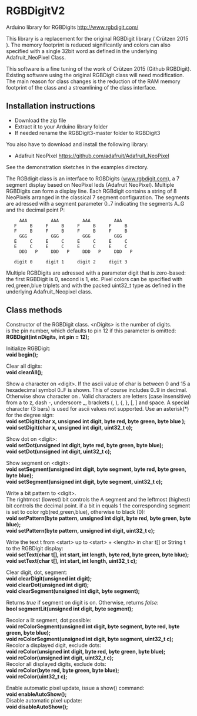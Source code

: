 ﻿# RGBDigitV2
Arduino library for RGBDigits http://www.rgbdigit.com/

This library is a replacement for the original RGBDigit library ( Crützen 2015 ).
The memory footprint is reduced significantly and colors can also specified with
a single 32bit word as defined in the underlying Adafruit_NeoPixel Class.

This software is a fine tuning of the work of Crützen 2015 (Github RGBDigit).
Existing software using the original RGBDigit class will need modification.
The main reason for class changes is the reduction of the RAM memory footprint
of the class and a streamlining of the class interface.


## Installation instructions
* Download the zip file
* Extract it to your Arduino library folder
* If needed rename the RGBDigit3-master folder to RGBDigit3

You also have to download and install the following library:
* Adafruit NeoPixel https://github.com/adafruit/Adafruit_NeoPixel

See the demonstration sketches in the examples directory.

The RGBdigit class is an interface to RGBDigits (www.rgbdigit.com), a 7 segment
display based on NeoPixel leds (Adafruit NeoPixel). Multiple RGBDigits can form
a display line. Each RGBdigit contains a string of 8 NeoPixels arranged in the
classical 7 segment configuration. The segments are adressed with a segment
parameter 0..7 indicating the segments A..G and the decimal point P:

         AAA         AAA         AAA         AAA
       F     B     F     B     F     B     F     B
       F     B     F     B     F     B     F     B
         GGG         GGG         GGG         GGG
       E     C     E     C     E     C     E     C
       E     C     E     C     E     C     E     C
         DDD   P     DDD   P     DDD   P     DDD   P

       digit 0     digit 1     digit 2     digit 3

Multiple RGBDigits are adressed with a parameter digit that is zero-based:
the first RGBDigit is 0, second is 1, etc.
Pixel colors can be specified with red,green,blue triplets and with the packed
uint32_t type as defined in the underlying Adafruit_Neopixel class.


## Class methods
Constructor of the RGBDigit class. \<nDigits\> is the number of digits.  
<pin> is the pin number, which defaults to pin 12 if this parameter is omitted:  
**RGBDigit(int nDigits, int pin = 12);**  

Initialize RGBDigit:    
**void begin();**

Clear all digits:  
**void clearAll();**

Show a character on \<digit\>.
If the ascii value of char is between 0 and 15 a hexadecimal symbol 0..F
is shown. This of course includes 0..9 in decimal. Otherwise show character
on <digit>. Valid characters are letters (case insensitive) from a to z,
dash -, underscore _, brackets  \(, \), \{, \}, \[, \] and space. A special
character (3 bars) is used for ascii values not supported. Use an asterisk(*)
for the degree sign:  
**void setDigit(char x, unsigned int digit,  byte red, byte green, byte blue );**  
**void setDigit(char x, unsigned int digit,  uint32_t c);**

Show dot on \<digit\>:  
**void setDot(unsigned int digit, byte red, byte green, byte blue);**  
**void setDot(unsigned int digit, uint32_t c);**

Show segment on \<digit\>:  
**void setSegment(unsigned int digit, byte segment, byte red, byte green, byte blue);**  
**void setSegment(unsigned int digit, byte segment, uint32_t c);**  

Write a bit pattern to \<digit\>.  
The rightmost (lowest) bit controls the A segment and
the leftmost (highest) bit controls the decimal point.
if a bit in <pattern> equals 1 the corresponding segment
is set to color rgb(red,green,blue), otherwise to black (0):  
**void setPattern(byte pattern, unsigned int digit, byte red, byte green, byte blue);**  
**void setPattern(byte pattern, unsigned int digit, uint32_t c);**  

Write the text t from \<start\> up to \<start\> + \<length\>  in char t[]
or String t to the RGBDigit display:  
**void setText(char t[], int start, int length, byte red, byte green, byte blue);**  
**void setText(char t[], int start, int length, uint32_t c);**  

Clear digit, dot, segment:  
**void clearDigit(unsigned int digit);**  
**void clearDot(unsigned int digit);**  
**void clearSegment(unsigned int digit, byte segment);**  

Returns *true* if segment on digit is on. Otherwise, returns *false*:  
**bool segmentLit(unsigned int digit, byte segment);**  

Recolor a lit segment, dot possible:  
**void reColorSegment(unsigned int digit, byte segment, byte red, byte green, byte blue);**  
**void reColorSegment(unsigned int digit, byte segment, uint32_t c);**  
Recolor a displayed digit, exclude dots:  
**void reColor(unsigned int digit, byte red, byte green, byte blue);**  
**void reColor(unsigned int digit, uint32_t c);**  
Recolor all displayed digits, exclude dots:  
**void reColor(byte red, byte green, byte blue);**  
**void reColor(uint32_t c);**  

Enable automatic pixel update, issue a show() command:  
**void enableAutoShow();**  
Disable automatic pixel update:  
**void disableAutoShow();**  

